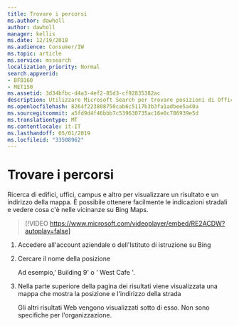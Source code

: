 ```yaml
---
title: Trovare i percorsi
ms.author: dawholl
author: dawholl
manager: kellis
ms.date: 12/19/2018
ms.audience: Consumer/IW
ms.topic: article
ms.service: mssearch
localization_priority: Normal
search.appverid:
- BFB160
- MET150
ms.assetid: 3d34bfbc-d4a3-4ef2-85d3-cf92835382ac
description: Utilizzare Microsoft Search per trovare posizioni di Office, Building e altre aree di lavoro, ottenere indicazioni stradali e altro ancora.
ms.openlocfilehash: 8264f223808750cab6c5117b3b3fa1adbee5a40a
ms.sourcegitcommit: a5fd9d4f46bbb7c539630735ac16e0c786939e5d
ms.translationtype: MT
ms.contentlocale: it-IT
ms.lasthandoff: 05/01/2019
ms.locfileid: "33508962"
---
```

# <a name="find-locations"></a>Trovare i percorsi

Ricerca di edifici, uffici, campus e altro per visualizzare un risultato e un indirizzo della mappa. È possibile ottenere facilmente le indicazioni stradali e vedere cosa c'è nelle vicinanze su Bing Maps.

> [!VIDEO https://www.microsoft.com/videoplayer/embed/RE2ACDW?autoplay=false]
  
1. Accedere all'account aziendale o dell'Istituto di istruzione su Bing
    
2. Cercare il nome della posizione
    
    Ad esempio,' Building 9' o ' West Cafe '.
    
3. Nella parte superiore della pagina dei risultati viene visualizzata una mappa che mostra la posizione e l'indirizzo della strada
    
    Gli altri risultati Web vengono visualizzati sotto di esso. Non sono specifiche per l'organizzazione.

  

